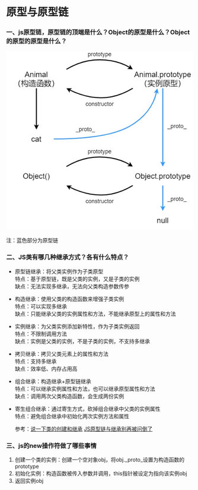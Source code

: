 # 原型与原型链

### **一、js原型链，原型链的顶端是什么？Object的原型是什么？Object的原型的原型是什么？**

![](<../.gitbook/assets/原型链 (1).jpg>)

注：蓝色部分为原型链

### **二、JS类有哪几种继承方式？各有什么特点？**

* 原型链继承：将父类实例作为子类原型\
  特点：基于原型链，既是父类的实例，又是子类的实例\
  缺点：无法实现多继承，无法向父类构造参数传参
* 构造继承：使用父类的构造函数来增强子类实例\
  特点：可以实现多继承\
  缺点：只能继承父类的实例属性和方法，不能继承原型上的属性和方法
* 实例继承：为父类实例添加新特性，作为子类实例返回\
  特点：不限制调用方法\
  缺点：实例是父类的实例，不是子类的实例，不支持多继承
* 拷贝继承：拷贝父类元素上的属性和方法\
  特点：支持多继承\
  缺点：效率低、内存占用高
* 组合继承：构造继承+原型链继承\
  特点：可以继承实例属性和方法，也可以继承原型属性和方法\
  缺点：调用两次父类构造函数，会生成两份实例
*   寄生组合继承：通过寄生方式，砍掉组合继承中父类的实例属性\
    特点：避免组合继承中初始化两次实例方法和属性

    参考：[说一下类的创建和继承](https://github.com/jinzita007/studies/issues/2) [JS原型链与继承别再被问倒了](https://juejin.im/post/58f94c9bb123db411953691b#heading-8)

### **三、js的new操作符做了哪些事情**

1. 创建一个类的实例：创建一个空对象obj，将obj.\_proto\_设置为构造函数的prototype
2. 初始化实例：构造函数被传入参数并调用，this指针被设定为指向该实例obj
3. 返回实例obj
